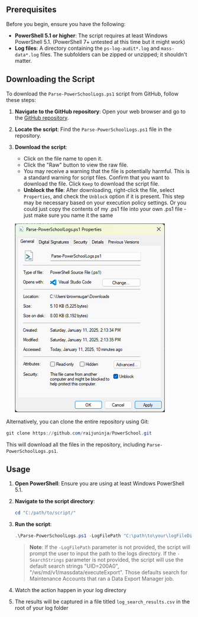 ## Prerequisites

Before you begin, ensure you have the following:

- **PowerShell 5.1 or higher**: The script requires at least Windows PowerShell 5.1. (PowerShell 7+ untested at this time but it might work)
- **Log files**: A directory containing the `ps-log-audit*.log` and `mass-data*.log` files. The subfolders can be zipped or unzipped; it shouldn't matter.

## Downloading the Script

To download the `Parse-PowerSchoolLogs.ps1` script from GitHub, follow these steps:

1. **Navigate to the GitHub repository**: Open your web browser and go to the [GitHub repository](https://github.com/raijuninja/PowerSchool).

2. **Locate the script**: Find the `Parse-PowerSchoolLogs.ps1` file in the repository.

3. **Download the script**:
	- Click on the file name to open it.
	- Click the "Raw" button to view the raw file.
	- You may receive a warning that the file is potentially harmful. This is a standard warning for script files. Confirm that you want to download the file. Click `Keep` to download the script file.
	- **Unblock the file**: After downloading, right-click the file, select `Properties`, and check the `Unblock` option if it is present. This step may be necessary based on your execution policy settings. Or you could just copy the contents of my .ps1 file into your own .ps1 file - just make sure you name it the same
	
	![alt text](unblock-file.png)

Alternatively, you can clone the entire repository using Git:

```powershell
git clone https://github.com/raijuninja/PowerSchool.git
```

This will download all the files in the repository, including `Parse-PowerSchoolLogs.ps1`.

## Usage

1. **Open PowerShell**: Ensure you are using at least Windows PowerShell 5.1.

2. **Navigate to the script directory**:
	```powershell
	cd "C:/path/to/script/"
	```

3. **Run the script**:
	```powershell
	.\Parse-PowerSchoolLogs.ps1 -LogFilePath "C:\path\to\your\logFileDirectory" -SearchStrings "UID=200A0", "/ws/md/v1/massdata/executeExport"
	```
	> **Note**: If the `-LogFilePath` parameter is not provided, the script will prompt the user to input the path to the logs directory. If the `-SearchStrings` parameter is not provided, the script will use the default search strings "UID=200A0", "/ws/md/v1/massdata/executeExport". Those defaults search for Maintenance Accounts that ran a Data Export Manager job.

4. Watch the action happen in your log directory

5. The results will be captured in a file titled `log_search_results.csv` in the root of your log folder
